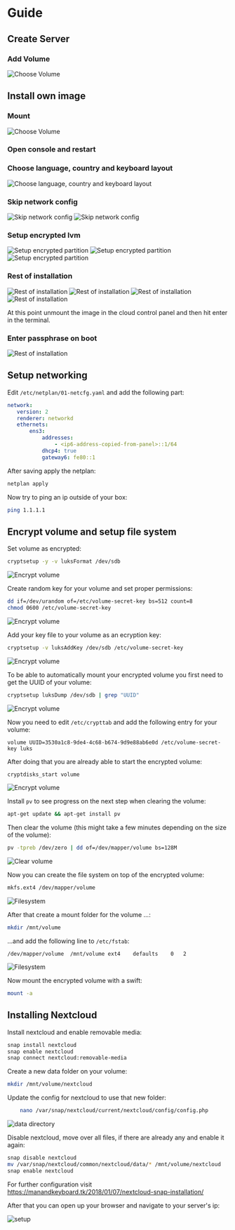 # Guide

## Create Server

### Add Volume

![Choose Volume](images/01-choose-volume.png)

## Install own image

### Mount

![Choose Volume](images/02-choose-image.png)

### Open console and restart

### Choose language, country and keyboard layout

![Choose language, country and keyboard layout](images/03-install-part1.png)

### Skip network config

![Skip network config](images/04-install-part2.png)
![Skip network config](images/05-install-part3.png)

### Setup encrypted lvm

![Setup encrypted partition](images/06-install-part4.png)
![Setup encrypted partition](images/07-install-part5.png)
![Setup encrypted partition](images/08-install-part6.png)

### Rest of installation

![Rest of installation](images/09-install-part7.png)
![Rest of installation](images/10-install-part8.png)
![Rest of installation](images/11-install-part9.png)
![Rest of installation](images/12-install-part10.png)

At this point unmount the image in the cloud control panel and then hit enter in the terminal.

### Enter passphrase on boot

![Rest of installation](images/13-enter-passphrase.png)

## Setup networking

 Edit `/etc/netplan/01-netcfg.yaml` and add the following part:

 ```yaml
network:
    version: 2
    renderer: networkd
    ethernets:
        ens3:
            addresses:
                - <ip6-address-copied-from-panel>::1/64
            dhcp4: true
            gateway6: fe80::1
```

After saving apply the netplan:

```bash
netplan apply
```

Now try to ping an ip outside of your box:

```bash
ping 1.1.1.1
```

## Encrypt volume and setup file system

Set volume as encrypted:

```bash
cryptsetup -y -v luksFormat /dev/sdb
```

![Encrypt volume](images/15-encrypt-volume.png)

Create random key for your volume and set proper permissions:

```bash
dd if=/dev/urandom of=/etc/volume-secret-key bs=512 count=8
chmod 0600 /etc/volume-secret-key
```

![Encrypt volume](images/15-encrypt-volume-1.png)

Add your key file to your volume as an ecryption key:

```bash
cryptsetup -v luksAddKey /dev/sdb /etc/volume-secret-key
```

![Encrypt volume](images/15-encrypt-volume-2.png)

To be able to automatically mount your encrypted volume you first need to get the UUID of your volume:

```bash
cryptsetup luksDump /dev/sdb | grep "UUID"
```

![Encrypt volume](images/15-encrypt-volume-3.png)

Now you need to edit `/etc/crypttab` and add the following entry for your volume:

    volume UUID=3530a1c8-9de4-4c68-b674-9d9e88ab6e0d /etc/volume-secret-key luks

After doing that you are already able to start the encrypted volume:

```bash
cryptdisks_start volume
```

![Encrypt volume](images/15-encrypt-volume-4.png)

Install `pv` to see progress on the next step when clearing the volume:

```bash
apt-get update && apt-get install pv
```

Then clear the volume (this might take a few minutes depending on the size of the volume):

```bash
pv -tpreb /dev/zero | dd of=/dev/mapper/volume bs=128M
```

![Clear volume](images/16-clear-volume.png)

Now you can create the file system on top of the encrypted volume:

```bash
mkfs.ext4 /dev/mapper/volume
```

![Filesystem](images/17-create-filesystem.png)

After that create a mount folder for the volume ...:

```bash
mkdir /mnt/volume
```

...and add the following line to `/etc/fstab`:

    /dev/mapper/volume  /mnt/volume ext4    defaults    0   2

![Filesystem](images/17-create-filesystem-1.png)

Now mount the encrypted volume with a swift:

```bash
mount -a
```

## Installing Nextcloud

Install nextcloud and enable removable media:

```bash
snap install nextcloud
snap enable nextcloud
snap connect nextcloud:removable-media
```

Create a new data folder on your volume:

```bash
mkdir /mnt/volume/nextcloud
```

Update the config for nextcloud to use that new folder:

```bash
    nano /var/snap/nextcloud/current/nextcloud/config/config.php
```

![data directory](images/18-set-data-directory.png)

Disable nextcloud, move over all files, if there are already any and enable it again:

```bash
snap disable nextcloud
mv /var/snap/nextcloud/common/nextcloud/data/* /mnt/volume/nextcloud
snap enable nextcloud
```

For further configuration visit <https://manandkeyboard.tk/2018/01/07/nextcloud-snap-installation/>

After that you can open up your browser and navigate to your server's ip:

![setup](images/19-setup-nextcloud.png)
